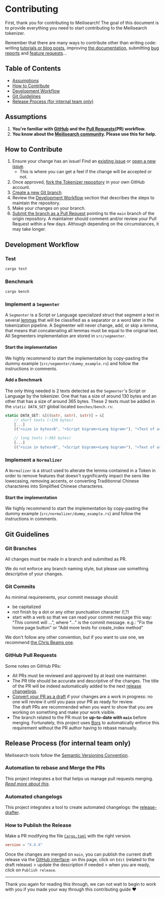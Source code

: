 # Contributing

First, thank you for contributing to Meilisearch! The goal of this document is to provide everything you need to start contributing to the Meilisearch tokenizer.

Remember that there are many ways to contribute other than writing code: writing [tutorials or blog posts](https://github.com/meilisearch/awesome-meilisearch), improving [the documentation](https://github.com/meilisearch/documentation), submitting [bug reports](https://github.com/meilisearch/tokenizer/issues/new) and [feature requests](https://github.com/meilisearch/product/discussions/categories/feedback-feature-proposal)...

## Table of Contents
- [Assumptions](#assumptions)
- [How to Contribute](#how-to-contribute)
- [Development Workflow](#development-workflow)
- [Git Guidelines](#git-guidelines)
- [Release Process (for internal team only)](#release-process-for-internal-team-only)

## Assumptions

1. **You're familiar with [GitHub](https://github.com) and the [Pull Requests](https://help.github.com/en/github/collaborating-with-issues-and-pull-requests/about-pull-requests)(PR) workflow.**
2. **You know about the [Meilisearch community](https://docs.meilisearch.com/learn/what_is_meilisearch/contact.html).
   Please use this for help.**

## How to Contribute

1. Ensure your change has an issue! Find an
   [existing issue](https://github.com/meilisearch/tokenizer/issues/) or [open a new issue](https://github.com/meilisearch/tokenizer/issues/new).
   * This is where you can get a feel if the change will be accepted or not.
2. Once approved, [fork the Tokenizer repository](https://help.github.com/en/github/getting-started-with-github/fork-a-repo) in your own GitHub account.
3. [Create a new Git branch](https://help.github.com/en/github/collaborating-with-issues-and-pull-requests/creating-and-deleting-branches-within-your-repository)
4. Review the [Development Workflow](#development-workflow) section that describes the steps to maintain the repository.
5. Make your changes on your branch.
6. [Submit the branch as a Pull Request](https://help.github.com/en/github/collaborating-with-issues-and-pull-requests/creating-a-pull-request-from-a-fork) pointing to the `main` branch of the origin repository. A maintainer should comment and/or review your Pull Request within a few days. Although depending on the circumstances, it may take longer.

## Development Workflow

### Test

```bash
cargo test
```

### Benchmark

```bash
cargo bench
```

### Implement a `Segmenter`
A `Segmenter` is a Script or Language specialized struct that segment a text in several [lemmas](https://en.wikipedia.org/wiki/Lemma_(morphology)) that will be classified as a separator or a word later in the tokenization pipeline.
A Segmenter will never change, add, or skip a lemma, that means that concatenating all lemmas must be equal to the original text.
All Segmenters implementation are stored in `src/segmenter`.

#### Start the implementation
We highly recommend to start the implementation by copy-pasting the dummy example (`src/segmenter/dummy_example.rs`) and follow the instructions in comments.

#### Add a Benchmark
The only thing needed is 2 texts detected as the `Segmenter`'s Script or Language by the tokenizer.
One that has a size of around 130 bytes and an other that has a size of around 365 bytes.
These 2 texts must be added in the `static DATA_SET` global located `benches/bench.rs`:

```rust
static DATA_SET: &[((&str, &str), &str)] = &[
    // short texts (~130 bytes)
    [...]
    (("<size in bytes>B", "<Script bigram><Lang bigram>"), "<Text of around 130 bytes>"),

    // long texts (~365 bytes)
    [...]
    (("<size in bytes>B", "<Script bigram><Lang bigram>"), "<Text of around 365 bytes>"),
```

### Implement a `Normalizer`
A `Normalizer` is a struct used to alterate the lemma contained in a Token in order to remove features that doesn't sygnificantly impact the sens like lowecasing, removing accents, or converting Traditionnal Chinese characteres into Simplified Chinese characteres.

#### Start the implementation
We highly recommend to start the implementation by copy-pasting the dummy example (`src/normalizer/dummy_example.rs`) and follow the instructions in comments.

## Git Guidelines

### Git Branches

All changes must be made in a branch and submitted as PR.

We do not enforce any branch naming style, but please use something descriptive of your changes.

### Git Commits

As minimal requirements, your commit message should:
- be capitalized
- not finish by a dot or any other punctuation character (!,?)
- start with a verb so that we can read your commit message this way: "This commit will ...", where "..." is the commit message.
  e.g.: "Fix the home page button" or "Add more tests for create_index method"

We don't follow any other convention, but if you want to use one, we recommend [the Chris Beams one](https://chris.beams.io/posts/git-commit/).

### GitHub Pull Requests

Some notes on GitHub PRs:

- All PRs must be reviewed and approved by at least one maintainer.
- The PR title should be accurate and descriptive of the changes. The title of the PR will be indeed automatically added to the next [release changelogs](https://github.com/meilisearch/tokenizer/releases/).
- [Convert your PR as a draft](https://help.github.com/en/github/collaborating-with-issues-and-pull-requests/changing-the-stage-of-a-pull-request) if your changes are a work in progress: no one will review it until you pass your PR as ready for review.<br>
  The draft PRs are recommended when you want to show that you are working on something and make your work visible.
- The branch related to the PR must be **up-to-date with `main`** before merging. Fortunately, this project uses [Bors](https://github.com/bors-ng/bors-ng) to automatically enforce this requirement without the PR author having to rebase manually.

## Release Process (for internal team only)

Meilisearch tools follow the [Semantic Versioning Convention](https://semver.org/).

### Automation to rebase and Merge the PRs <!-- omit in toc -->

This project integrates a bot that helps us manage pull requests merging.<br>
_[Read more about this](https://github.com/meilisearch/integration-guides/blob/main/resources/bors.md)._

### Automated changelogs <!-- omit in toc -->

This project integrates a tool to create automated changelogs: the [release-drafter](https://github.com/release-drafter/release-drafter/).

### How to Publish the Release <!-- omit in toc -->

Make a PR modifying the file [`Cargo.toml`](/Cargo.toml) with the right version.

```toml
version = "X.X.X"
```

Once the changes are merged on `main`, you can publish the current draft release via the [GitHub interface](https://github.com/meilisearch/tokenizer/releases): on this page, click on `Edit` (related to the draft release) > update the description if needed > when you are ready, click on `Publish release`.

<hr>

Thank you again for reading this through, we can not wait to begin to work with you if you made your way through this contributing guide ❤️
